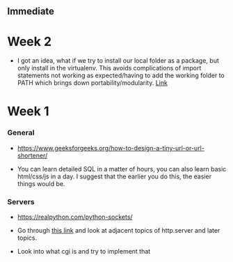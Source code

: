 ## Immediate

# Week 2

- I got an idea, what if we try to install our local folder as a package, but only install in the virtualenv. This avoids complications of import statements not working as expected/having to add the working folder to PATH which brings down portability/modularity. [Link](https://stackoverflow.com/q/52546403)

# Week 1

### General

- https://www.geeksforgeeks.org/how-to-design-a-tiny-url-or-url-shortener/

- You can learn detailed SQL in a matter of hours, you can also learn basic html/css/js in a day. I suggest that the earlier you do this, the easier things would be.

### Servers

- https://realpython.com/python-sockets/

- Go through [this link](https://docs.python.org/3/library/internet.html) and look at adjacent topics of http.server and later topics.

- Look into what cgi is and try to implement that
